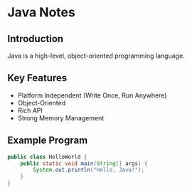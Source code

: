 # Java Notes

## Introduction
Java is a high-level, object-oriented programming language.

## Key Features
- Platform Independent (Write Once, Run Anywhere)
- Object-Oriented
- Rich API
- Strong Memory Management

## Example Program
```java
public class HelloWorld {
    public static void main(String[] args) {
        System.out.println("Hello, Java!");
    }
}
